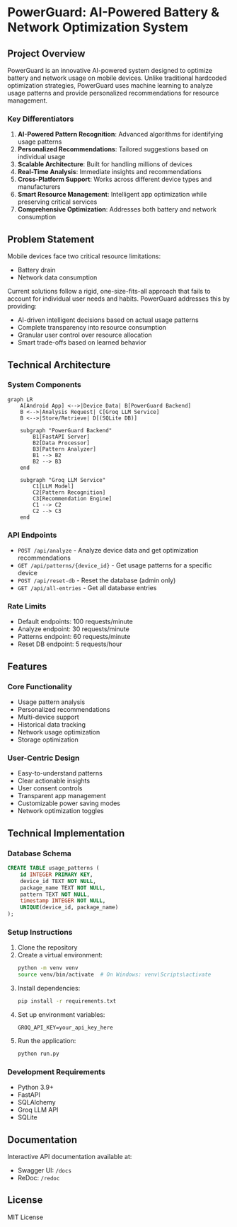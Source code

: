 # PowerGuard: AI-Powered Battery & Network Optimization System

## Project Overview

PowerGuard is an innovative AI-powered system designed to optimize battery and network usage on mobile devices. Unlike traditional hardcoded optimization strategies, PowerGuard uses machine learning to analyze usage patterns and provide personalized recommendations for resource management.

### Key Differentiators

1. **AI-Powered Pattern Recognition**: Advanced algorithms for identifying usage patterns
2. **Personalized Recommendations**: Tailored suggestions based on individual usage
3. **Scalable Architecture**: Built for handling millions of devices
4. **Real-Time Analysis**: Immediate insights and recommendations
5. **Cross-Platform Support**: Works across different device types and manufacturers
6. **Smart Resource Management**: Intelligent app optimization while preserving critical services
7. **Comprehensive Optimization**: Addresses both battery and network consumption

## Problem Statement

Mobile devices face two critical resource limitations:
- Battery drain
- Network data consumption

Current solutions follow a rigid, one-size-fits-all approach that fails to account for individual user needs and habits. PowerGuard addresses this by providing:

- AI-driven intelligent decisions based on actual usage patterns
- Complete transparency into resource consumption
- Granular user control over resource allocation
- Smart trade-offs based on learned behavior

## Technical Architecture

### System Components

```mermaid
graph LR
    A[Android App] <-->|Device Data| B[PowerGuard Backend]
    B <-->|Analysis Request| C[Groq LLM Service]
    B <-->|Store/Retrieve| D[(SQLite DB)]
    
    subgraph "PowerGuard Backend"
        B1[FastAPI Server]
        B2[Data Processor]
        B3[Pattern Analyzer]
        B1 --> B2
        B2 --> B3
    end
    
    subgraph "Groq LLM Service"
        C1[LLM Model]
        C2[Pattern Recognition]
        C3[Recommendation Engine]
        C1 --> C2
        C2 --> C3
    end
```

### API Endpoints

- `POST /api/analyze` - Analyze device data and get optimization recommendations
- `GET /api/patterns/{device_id}` - Get usage patterns for a specific device
- `POST /api/reset-db` - Reset the database (admin only)
- `GET /api/all-entries` - Get all database entries

### Rate Limits

- Default endpoints: 100 requests/minute
- Analyze endpoint: 30 requests/minute
- Patterns endpoint: 60 requests/minute
- Reset DB endpoint: 5 requests/hour

## Features

### Core Functionality
- Usage pattern analysis
- Personalized recommendations
- Multi-device support
- Historical data tracking
- Network usage optimization
- Storage optimization

### User-Centric Design
- Easy-to-understand patterns
- Clear actionable insights
- User consent controls
- Transparent app management
- Customizable power saving modes
- Network optimization toggles

## Technical Implementation

### Database Schema
```sql
CREATE TABLE usage_patterns (
    id INTEGER PRIMARY KEY,
    device_id TEXT NOT NULL,
    package_name TEXT NOT NULL,
    pattern TEXT NOT NULL,
    timestamp INTEGER NOT NULL,
    UNIQUE(device_id, package_name)
);
```

### Setup Instructions

1. Clone the repository
2. Create a virtual environment:
   ```bash
   python -m venv venv
   source venv/bin/activate  # On Windows: venv\Scripts\activate
   ```
3. Install dependencies:
   ```bash
   pip install -r requirements.txt
   ```
4. Set up environment variables:
   ```
   GROQ_API_KEY=your_api_key_here
   ```
5. Run the application:
   ```bash
   python run.py
   ```

### Development Requirements
- Python 3.9+
- FastAPI
- SQLAlchemy
- Groq LLM API
- SQLite

## Documentation

Interactive API documentation available at:
- Swagger UI: `/docs`
- ReDoc: `/redoc`

## License

MIT License 